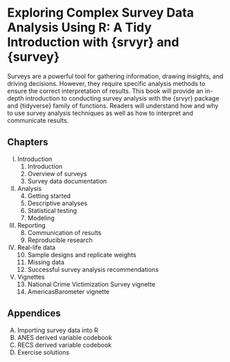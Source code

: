 # Exploring Complex Survey Data Analysis Using R: A Tidy Introduction with {srvyr} and {survey}

Surveys are a powerful tool for gathering information, drawing insights, and driving decisions. However, they require specific analysis methods to ensure the correct interpretation of results. This book will provide an in-depth introduction to conducting survey analysis with the {srvyr} package and {tidyverse} family of functions. Readers will understand how and why to use survey analysis techniques as well as how to interpret and communicate results.

## Chapters

<ol type="I">
<li> Introduction
<ol type="1">
<li> Introduction
<li> Overview of surveys
<li> Survey data documentation
</ol></li>
<li> Analysis
<ol type="1" start=4>
<li> Getting started
<li> Descriptive analyses
<li> Statistical testing
<li> Modeling
</ol></li>
<li> Reporting
<ol type="1" start=8>
<li> Communication of results
<li> Reproducible research
</ol></li>
<li> Real-life data
<ol type="1" start=10>
<li> Sample designs and replicate weights
<li> Missing data
<li> Successful survey analysis recommendations
</ol></li>
<li> Vignettes
<ol type="1" start=13>
<li> National Crime Victimization Survey vignette
<li> AmericasBarometer vignette
</ol></li>
</ol>

## Appendices 

<ol type="A">
<li> Importing survey data into R
<li> ANES derived variable codebook
<li> RECS derived variable codebook
<li> Exercise solutions
</ol>
